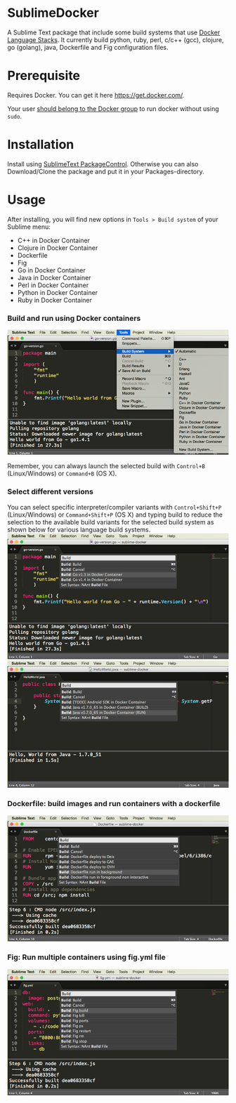 SublimeDocker
=============

A Sublime Text package that include some build systems that use [Docker Language Stacks](http://blog.docker.com/2014/09/docker-hub-official-repos-announcing-language-stacks/). It currently build python, ruby, perl, c/c++ (gcc), clojure, go (golang), java, Dockerfile and Fig configuration files.

# Prerequisite

Requires Docker. You can get it here https://get.docker.com/.

Your user [should belong to the Docker group](https://docs.docker.com/installation/ubuntulinux/#giving-non-root-access) to run docker without using `sudo`.

# Installation

Install using [SublimeText PackageControl](http://wbond.net/sublime_packages/package_control). Otherwise you can also Download/Clone the package and put it in your Packages-directory.

# Usage

After installing, you will find new options in `Tools > Build system` of your Sublime menu:

- C++ in Docker Container
- Clojure in Docker Container
- Dockerfile
- Fig
- Go in Docker Container
- Java in Docker Container
- Perl in Docker Container
- Python in Docker Container
- Ruby in Docker Container


### Build and run using Docker containers 

![Build System Menu](images/BuildSystems_SubMenu.png "Build System Menu")

Remember, you can always launch the selected build with `Control+B` (Linux/Windows) or `Command+B` (OS X).

### Select different versions

You can select specific interpreter/compiler variants with  `Control+Shift+P` (Linux/Windows) or `Command+Shift+P` (OS X)
and typing build to reduce the selection to the available build variants for the selected build system as shown below for various language build systems.
![Build Variants](images/GO_Menu_BuildSelection_Variants.png "Build Variants")
![Build Variants](images/Java_Menu_BuildSelection_Variants.png "Build Variants")

### Dockerfile: build images and run containers with a dockerfile
![Build Variants](images/Dockerfile_Menu_BuildSelection_Variants.png "Build Variants")

### Fig: Run multiple containers using fig.yml file  
![Build Variants](images/Fig_Menu_BuildSelection_Variants.png "Build Variants")
